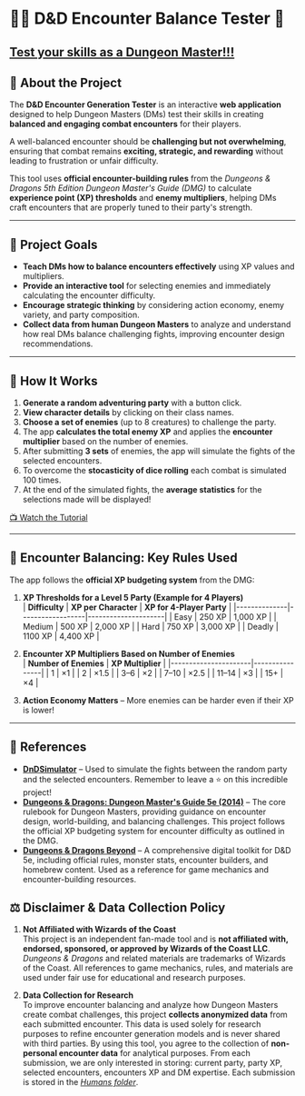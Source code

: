 # 🧙‍♂️ D&D Encounter Balance Tester 🐉

## [**Test your skills as a Dungeon Master!!!**](https://dnddmquestionary-hbnpkcguffzs55scdltrmv.streamlit.app/)

## 📖 About the Project  

The **D&D Encounter Generation Tester** is an interactive **web application** designed to help Dungeon Masters (DMs) test their skills in creating **balanced and engaging combat encounters** for their players.  

A well-balanced encounter should be **challenging but not overwhelming**, ensuring that combat remains **exciting, strategic, and rewarding** without leading to frustration or unfair difficulty.  

This tool uses **official encounter-building rules** from the *Dungeons & Dragons 5th Edition Dungeon Master's Guide (DMG)* to calculate **experience point (XP) thresholds** and **enemy multipliers**, helping DMs craft encounters that are properly tuned to their party's strength.  

---

## 🎯 **Project Goals**  

- **Teach DMs how to balance encounters effectively** using XP values and multipliers.  
- **Provide an interactive tool** for selecting enemies and immediately calculating the encounter difficulty.  
- **Encourage strategic thinking** by considering action economy, enemy variety, and party composition.  
- **Collect data from human Dungeon Masters** to analyze and understand how real DMs balance challenging fights, improving encounter design recommendations.  


---

## 🚀 **How It Works**  

1. **Generate a random adventuring party** with a button click.  
2. **View character details** by clicking on their class names.  
3. **Choose a set of enemies** (up to 8 creatures) to challenge the party.  
4. The app **calculates the total enemy XP** and applies the **encounter multiplier** based on the number of enemies. 
5. After submitting **3 sets** of enemies, the app will simulate the fights of the selected encounters.
6. To overcome the **stocasticity of dice rolling** each combat is simulated 100 times.
7. At the end of the simulated fights, the **average statistics** for the selections made will be displayed!

[📺 Watch the Tutorial](https://youtu.be/H7muCn99D5M)

---

## 🔧 **Encounter Balancing: Key Rules Used**  

The app follows the **official XP budgeting system** from the DMG:  

1. **XP Thresholds for a Level 5 Party (Example for 4 Players)**  
   | **Difficulty** | **XP per Character** | **XP for 4-Player Party** |
   |--------------|------------------|---------------------|
   | Easy        | 250 XP           | 1,000 XP           |
   | Medium      | 500 XP           | 2,000 XP           |
   | Hard        | 750 XP           | 3,000 XP           |
   | Deadly      | 1100 XP         | 4,400 XP           |

2. **Encounter XP Multipliers Based on Number of Enemies**  
   | **Number of Enemies** | **XP Multiplier** |
   |----------------------|----------------|
   | 1  | ×1 |
   | 2  | ×1.5 |
   | 3–6  | ×2 |
   | 7–10  | ×2.5 |
   | 11–14  | ×3 |
   | 15+  | ×4 |

3. **Action Economy Matters** – More enemies can be harder even if their XP is lower!  

---

## 🎩 **References**  

- **[DnDSimulator](https://github.com/DanielK314/DnDSimulator.git)** – Used to simulate the fights between the random party and the selected encounters. Remember to leave a ⭐ on this incredible project!  
- **[Dungeons & Dragons: Dungeon Master's Guide 5e (2014)](https://dndstore.wizards.com/us/en/product/811470/2014-dungeon-master-s-guide-digital-plus-physical-bundle)** – The core rulebook for Dungeon Masters, providing guidance on encounter design, world-building, and balancing challenges. This project follows the official XP budgeting system for encounter difficulty as outlined in the DMG.  
- **[Dungeons & Dragons Beyond](https://www.dndbeyond.com/)** – A comprehensive digital toolkit for D&D 5e, including official rules, monster stats, encounter builders, and homebrew content. Used as a reference for game mechanics and encounter-building resources. 


## ⚖️ **Disclaimer & Data Collection Policy**  

1. **Not Affiliated with Wizards of the Coast**  
   This project is an independent fan-made tool and is **not affiliated with, endorsed, sponsored, or approved by Wizards of the Coast LLC**. *Dungeons & Dragons* and related materials are trademarks of Wizards of the Coast. All references to game mechanics, rules, and materials are used under fair use for educational and research purposes.  

2. **Data Collection for Research**  
   To improve encounter balancing and analyze how Dungeon Masters create combat challenges, this project **collects anonymized data** from each submitted encounter. This data is used solely for research purposes to refine encounter generation models and is never shared with third parties. By using this tool, you agree to the collection of **non-personal encounter data** for analytical purposes. From each submission, we are only interested in storing: current party, party XP, selected encounters, encounters XP and DM expertise. Each submission is stored in the [*Humans folder*](https://github.com/CarloRomeo427/DnD_DM_Questionary/tree/main/Humans).